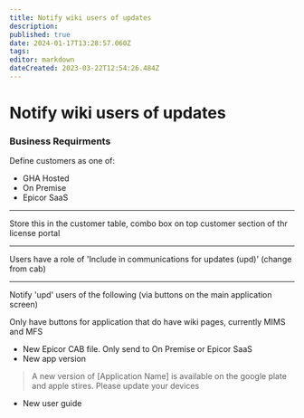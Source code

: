 ```yaml
---
title: Notify wiki users of updates
description: 
published: true
date: 2024-01-17T13:28:57.060Z
tags: 
editor: markdown
dateCreated: 2023-03-22T12:54:26.484Z
---
```


# Notify wiki users of updates

### Business Requirments


Define customers as one of:
- GHA Hosted
- On Premise
- Epicor SaaS

---

Store this in the customer table, combo box on top customer section of thr license portal

---

Users have a role of 'Include in communications for updates (upd)' (change from cab)

---

Notify 'upd' users of the following (via buttons on the main application screen)

Only have buttons for application that do have wiki pages, currently MIMS and MFS

- New Epicor CAB file. Only send to On Premise or Epicor SaaS
- New app version
> A new version of [Application Name] is available on the google plate and apple stires. Please update your devices
- New user guide



